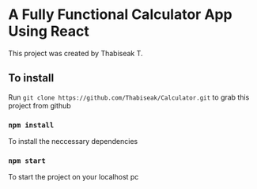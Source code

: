 # A Fully Functional Calculator App Using React 

This project was created by Thabiseak T.



## To install

Run `git clone https://github.com/Thabiseak/Calculator.git` to grab this project from github

### `npm install`

To install the neccessary dependencies

### `npm start`

To start the project on your localhost pc

